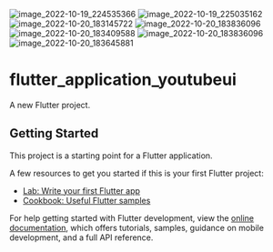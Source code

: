  ![image_2022-10-19_224535366](https://user-images.githubusercontent.com/111181152/196759793-ff2c200e-5281-44fa-b3ce-d56a85f4e3c4.png)
![image_2022-10-19_225035162](https://user-images.githubusercontent.com/111181152/196760789-81b9f46f-8cf9-4347-89c8-bee02460914e.png)
 ![image_2022-10-20_183145722](https://user-images.githubusercontent.com/111181152/196955878-3f3a76ce-31a3-4ca0-a645-511fdf6603a7.png)
![image_2022-10-20_183836096](https://user-images.githubusercontent.com/111181152/196957339-1a2c4d92-dbcf-4c32-874a-6d058eed1b14.png)
![image_2022-10-20_183409588](https://user-images.githubusercontent.com/111181152/196956375-e119f69a-4323-404c-bd38-432cf8910a67.png)
![image_2022-10-20_183836096](https://user-images.githubusercontent.com/111181152/196957339-1a2c4d92-dbcf-4c32-874a-6d058eed1b14.png)
![image_2022-10-20_183645881](https://user-images.githubusercontent.com/111181152/196956944-cee4f93f-fd7f-49d7-9527-9eb1f297c2d9.png)


# flutter_application_youtubeui

A new Flutter project.

## Getting Started

This project is a starting point for a Flutter application.

A few resources to get you started if this is your first Flutter project:

- [Lab: Write your first Flutter app](https://docs.flutter.dev/get-started/codelab)
- [Cookbook: Useful Flutter samples](https://docs.flutter.dev/cookbook)

For help getting started with Flutter development, view the
[online documentation](https://docs.flutter.dev/), which offers tutorials,
samples, guidance on mobile development, and a full API reference.
